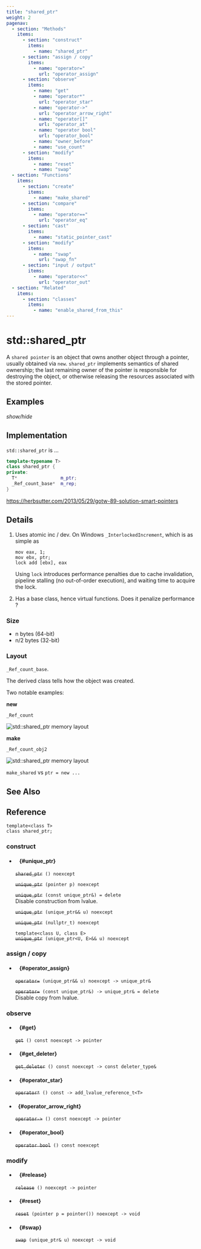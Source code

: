 ```yaml
---
title: "shared_ptr"
weight: 2
pagenav:
  - section: "Methods"
    items:
      - section: "construct"
        items:
          - name: "shared_ptr"
      - section: "assign / copy"
        items:
          - name: "operator="
            url: "operator_assign"
      - section: "observe"
        items:
          - name: "get"
          - name: "operator*"
            url: "operator_star"
          - name: "operator->"
            url: "operator_arrow_right"
          - name: "operator[]"
            url: "operator_at"
          - name: "operator bool"
            url: "operator_bool"
          - name: "owner_before"
          - name: "use_count"
      - section: "modify"
        items:
          - name: "reset"
          - name: "swap"
  - section: "Functions"
    items:
      - section: "create"
        items:
          - name: "make_shared"
      - section: "compare"
        items:
          - name: "operator=="
            url: "operator_eq"
      - section: "cast"
        items:
          - name: "static_pointer_cast"
      - section: "modify"
        items:
          - name: "swap"
            url: "swap_fn"
      - section: "input / output"
        items:
          - name: "operator<<"
            url: "operator_out"
  - section: "Related"
    items:
      - section: "classes"
        items:
          - name: "enable_shared_from_this"
---
```


# std::shared_ptr

A `shared pointer` is an object that owns another object through a pointer,
usually obtained via `new`. `shared_ptr` implements semantics of shared
ownership; the last remaining owner of the pointer is responsible for destroying
the object, or otherwise releasing the resources associated with the stored
pointer.

## Examples

_show/hide_

## Implementation

`std::shared_ptr` is ...

```cpp
template<typename T>
class shared_ptr {
private:
  T*                m_ptr;
  _Ref_count_base*  m_rep;
}
```

<https://herbsutter.com/2013/05/29/gotw-89-solution-smart-pointers>

## Details

1. Uses atomic inc / dev. On Windows `_InterlockedIncrement`, which is as simple
   as

   ```
   mov eax, 1;
   mov ebx, ptr;
   lock add [ebx], eax
   ```

   Using `lock` introduces performance penalties due to cache invalidation,
   pipeline stalling (no out-of-order execution), and waiting time to acquire
   the lock.

2. Has a base class, hence virtual functions. Does it penalize performance ?

### Size

- n bytes (64-bit)
- n/2 bytes (32-bit)

### Layout

`_Ref_count_base`.

The derived class tells how the object was created.

Two notable examples:

**new**

`_Ref_count`

![std::shared_ptr memory layout](std__shared_ptr_new.png)

**make**

`_Ref_count_obj2`

![std::shared_ptr memory layout](std__shared_ptr_make.png)

`make_shared` vs `ptr = new ...`

## See Also

## Reference

`template<class T>`\
`class shared_ptr;`

### construct

- #### ` ` {#unique_ptr}

  ~~`shared_ptr`~~` () noexcept`

  ~~`unique_ptr`~~` (pointer p) noexcept`

  ~~`unique_ptr`~~` (const unique_ptr&) = delete`\
  Disable construction from lvalue.

  ~~`unique_ptr`~~` (unique_ptr&& u) noexcept`

  ~~`unique_ptr`~~` (nullptr_t) noexcept`

  `template<class U, class E>`\
  ~~`unique_ptr`~~` (unique_ptr<U, E>&& u) noexcept`

### assign / copy

- #### ` ` {#operator_assign}

  ~~`operator=`~~` (unique_ptr&& u) noexcept -> unique_ptr&`

  ~~`operator=`~~` (const unique_ptr&) -> unique_ptr& = delete`\
  Disable copy from lvalue.

### observe

- #### ` ` {#get}

  ~~`get`~~` () const noexcept -> pointer`

- #### ` ` {#get_deleter}

  ~~`get_deleter`~~` () const noexcept -> const deleter_type&`

- #### ` ` {#operator_star}

  ~~`operator*`~~` () const -> add_lvalue_reference_t<T>`

- #### ` ` {#operator_arrow_right}

  ~~`operator->`~~` () const noexcept -> pointer`

- #### ` ` {#operator_bool}

  ~~`operator bool`~~` () const noexcept`

### modify

- #### ` ` {#release}

  ~~`release`~~` () noexcept -> pointer`

- #### ` ` {#reset}

  ~~`reset`~~` (pointer p = pointer()) noexcept -> void`

- #### ` ` {#swap}

  ~~`swap`~~` (unique_ptr& u) noexcept -> void`
